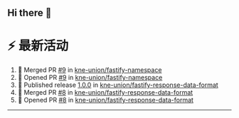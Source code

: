 ## Hi there 👋

<!--

**Here are some ideas to get you started:**

🙋‍♀️ A short introduction - what is your organization all about?
🌈 Contribution guidelines - how can the community get involved?
👩‍💻 Useful resources - where can the community find your docs? Is there anything else the community should know?
🍿 Fun facts - what does your team eat for breakfast?
🧙 Remember, you can do mighty things with the power of [Markdown](https://docs.github.com/github/writing-on-github/getting-started-with-writing-and-formatting-on-github/basic-writing-and-formatting-syntax)
-->


# ⚡ 最新活动

<!--START_SECTION:activity-->
1. 🎉 Merged PR [#9](https://github.com/kne-union/fastify-namespace/pull/9) in [kne-union/fastify-namespace](https://github.com/kne-union/fastify-namespace)
2. 💪 Opened PR [#9](https://github.com/kne-union/fastify-namespace/pull/9) in [kne-union/fastify-namespace](https://github.com/kne-union/fastify-namespace)
3. 🚀 Published release [1.0.0](https://github.com/kne-union/fastify-response-data-format/releases/tag/1.0.0) in [kne-union/fastify-response-data-format](https://github.com/kne-union/fastify-response-data-format)
4. 🎉 Merged PR [#8](https://github.com/kne-union/fastify-response-data-format/pull/8) in [kne-union/fastify-response-data-format](https://github.com/kne-union/fastify-response-data-format)
5. 💪 Opened PR [#8](https://github.com/kne-union/fastify-response-data-format/pull/8) in [kne-union/fastify-response-data-format](https://github.com/kne-union/fastify-response-data-format)
<!--END_SECTION:activity-->

---

